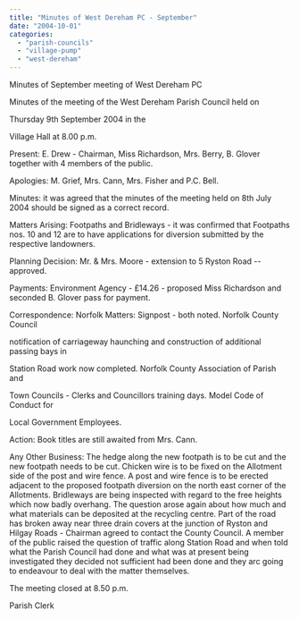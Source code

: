 ```yaml
---
title: "Minutes of West Dereham PC - September"
date: "2004-10-01"
categories: 
  - "parish-councils"
  - "village-pump"
  - "west-dereham"
---
```


Minutes of September meeting of West Dereham PC

Minutes of the meeting of the West Dereham Parish Council held on

Thursday 9th September 2004 in the

Village Hall at 8.00 p.m.

Present: E. Drew - Chairman, Miss Richardson, Mrs. Berry, B. Glover together with 4 members of the public.

Apologies: M. Grief, Mrs. Cann, Mrs. Fisher and P.C. Bell.

Minutes: it was agreed that the minutes of the meeting held on 8th July 2004 should be signed as a correct record.

Matters Arising: Footpaths and Bridleways - it was confirmed that Footpaths nos. 10 and 12 are to have applications for diversion submitted by the respective landowners.

Planning Decision: Mr. & Mrs. Moore - extension to 5 Ryston Road -- approved.

Payments: Environment Agency - £14.26 - proposed Miss Richardson and seconded B. Glover pass for payment.

Correspondence: Norfolk Matters: Signpost - both noted. Norfolk County Council

notification of carriageway haunching and construction of additional passing bays in

Station Road work now completed. Norfolk County Association of Parish and

Town Councils - Clerks and Councillors training days. Model Code of Conduct for

Local Government Employees.

Action: Book titles are still awaited from Mrs. Cann.

Any Other Business: The hedge along the new footpath is to be cut and the new footpath needs to be cut. Chicken wire is to be fixed on the Allotment side of the post and wire fence. A post and wire fence is to be erected adjacent to the proposed footpath diversion on the north east corner of the Allotments. Bridleways are being inspected with regard to the free heights which now badly overhang. The question arose again about how much and what materials can be deposited at the recycling centre. Part of the road has broken away near three drain covers at the junction of Ryston and Hilgay Roads - Chairman agreed to contact the County Council. A member of the public raised the question of traffic along Station Road and when told what the Parish Council had done and what was at present being investigated they decided not sufficient had been done and they arc going to endeavour to deal with the matter themselves.

The meeting closed at 8.50 p.m.

Parish Clerk
